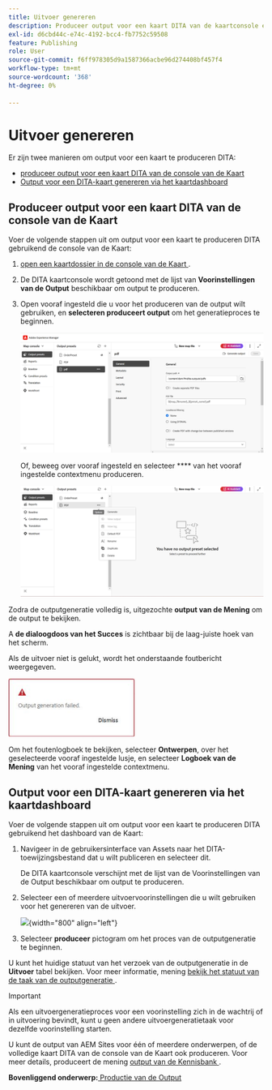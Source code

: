 ```yaml
---
title: Uitvoer genereren
description: Produceer output voor een kaart DITA van de kaartconsole en het dashboard van de Kaart in AEM Guides.
exl-id: d6cbd44c-e74c-4192-bcc4-fb7752c59508
feature: Publishing
role: User
source-git-commit: f6ff978305d9a1587366acbe96d274408bf457f4
workflow-type: tm+mt
source-wordcount: '368'
ht-degree: 0%

---
```


# Uitvoer genereren

Er zijn twee manieren om output voor een kaart te produceren DITA:

- [ produceer output voor een kaart DITA van de console van de Kaart ](#generate-output-for-a-dita-map-from-the-map-console)
- [Output voor een DITA-kaart genereren via het kaartdashboard](#generate-output-for-a-dita-map-from-the-map-dashboard)

## Produceer output voor een kaart DITA van de console van de Kaart

Voer de volgende stappen uit om output voor een kaart te produceren DITA gebruikend de console van de Kaart:

1. [ open een kaartdossier in de console van de Kaart ](./open-files-map-console.md).
2. De DITA kaartconsole wordt getoond met de lijst van **Voorinstellingen van de Output** beschikbaar om output te produceren.

3. Open vooraf ingesteld die u voor het produceren van de output wilt gebruiken, en **selecteren produceert output** om het generatieproces te beginnen.

   <img src="images/generate-output-pdf.png" alt="tabblad Metagegevens" width="600">

   Of, beweeg over vooraf ingesteld en selecteer **** van het vooraf ingestelde contextmenu produceren.


   <img src="images/generate-preset-map-console.png" alt="tabblad Metagegevens" width="600">

Zodra de outputgeneratie volledig is, uitgezochte **output van de Mening** om de output te bekijken.

A **de dialoogdoos van het Succes** is zichtbaar bij de laag-juiste hoek van het scherm.

Als de uitvoer niet is gelukt, wordt het onderstaande foutbericht weergegeven.

<img src="images/error-log.png" alt="foutenlogboek" width="250">

Om het foutenlogboek te bekijken, selecteer **Ontwerpen**, over het geselecteerde vooraf ingestelde lusje, en selecteer **Logboek van de Mening** van het vooraf ingestelde contextmenu.

## Output voor een DITA-kaart genereren via het kaartdashboard

Voer de volgende stappen uit om output voor een kaart te produceren DITA gebruikend het dashboard van de Kaart:

1. Navigeer in de gebruikersinterface van Assets naar het DITA-toewijzingsbestand dat u wilt publiceren en selecteer dit.

   De DITA kaartconsole verschijnt met de lijst van de Voorinstellingen van de Output beschikbaar om output te produceren.

1. Selecteer een of meerdere uitvoervoorinstellingen die u wilt gebruiken voor het genereren van de uitvoer.

   ![](images/generate-multiple-outputs-uuid.png){width="800" align="left"}

1. Selecteer **produceer** pictogram om het proces van de outputgeneratie te beginnen.


U kunt het huidige statuut van het verzoek van de outputgeneratie in de **Uitvoer** tabel bekijken. Voor meer informatie, mening [ bekijk het statuut van de taak van de outputgeneratie ](./generate-output-manage-process.md#view-the-status-of-the-output-generation-task).

>[!IMPORTANT]
>
> Als een uitvoergeneratieproces voor een voorinstelling zich in de wachtrij of in uitvoering bevindt, kunt u geen andere uitvoergeneratietaak voor dezelfde voorinstelling starten.

U kunt de output van AEM Sites voor één of meerdere onderwerpen, of de volledige kaart DITA van de console van de Kaart ook produceren. Voor meer details, produceert de mening [ output van de Kennisbank ](web-editor-article-publishing.md#id218CK0U019I).




**Bovenliggend onderwerp:**[ Productie van de Output ](generate-output.md)

